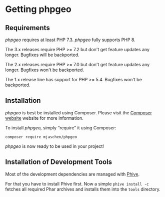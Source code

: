 # Getting phpgeo

## Requirements

_phpgeo_ requires at least PHP 7.3. _phpgeo_ fully supports PHP 8.

The 3.x releases require PHP >= 7.2 but don't get feature updates any longer. Bugfixes will be backported.

The 2.x releases require PHP >= 7.0 but don't get feature updates any longer. Bugfixes won't be backported.

The 1.x release line has support for PHP >= 5.4. Bugfixes won't be backported.

## Installation

_phpgeo_ is best be installed using Composer. Please visit the
[Composer website](https://getcomposer.org/) website for more information.

To install _phpgeo,_ simply “require” it using Composer:

``` shell
composer require mjaschen/phpgeo
```

_phpgeo_ is now ready to be used in your project!

## Installation of Development Tools

Most of the development dependencies are managed with [Phive](https://phar.io/).

For that you have to install Phive first. Now a simple `phive install -c` fetches all required Phar archives and installs them into the `tools` directory.
